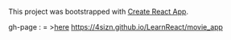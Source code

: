 This project was bootstrapped with [Create React App](https://github.com/facebookincubator/create-react-app).


gh-page : = >[here](https://4sizn.github.io/LearnReact/movie_app)
https://4sizn.github.io/LearnReact/movie_app
